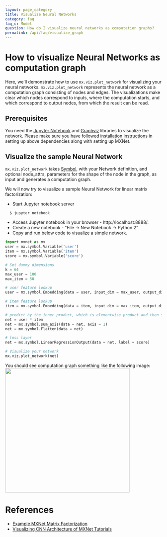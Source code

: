 ```yaml
---
layout: page_category
title: Visualize Neural Networks
category: faq
faq_c: Model
question: How do I visualize neural networks as computation graphs?
permalink: /api/faq/visualize_graph
---
```

<!--- Licensed to the Apache Software Foundation (ASF) under one -->
<!--- or more contributor license agreements.  See the NOTICE file -->
<!--- distributed with this work for additional information -->
<!--- regarding copyright ownership.  The ASF licenses this file -->
<!--- to you under the Apache License, Version 2.0 (the -->
<!--- "License"); you may not use this file except in compliance -->
<!--- with the License.  You may obtain a copy of the License at -->

<!---   http://www.apache.org/licenses/LICENSE-2.0 -->

<!--- Unless required by applicable law or agreed to in writing, -->
<!--- software distributed under the License is distributed on an -->
<!--- "AS IS" BASIS, WITHOUT WARRANTIES OR CONDITIONS OF ANY -->
<!--- KIND, either express or implied.  See the License for the -->
<!--- specific language governing permissions and limitations -->
<!--- under the License. -->
# How to visualize Neural Networks as computation graph

Here, we'll demonstrate how to use ```mx.viz.plot_network```
for visualizing your neural networks. ```mx.viz.plot_network```
represents the neural network as a computation graph consisting of nodes and edges.
The visualizations make clear which nodes correspond to inputs,
where the computation starts,
and which correspond to output nodes,
from which the result can be read.

## Prerequisites
You need the [Jupyter Notebook](http://jupyter.readthedocs.io/en/latest/)
and [Graphviz](https://www.graphviz.org/) libraries to visualize the network.
Please make sure you have followed [installation instructions]({{'get_started'|relative_url}})
in setting up above dependencies along with setting up MXNet.

## Visualize the sample Neural Network

```mx.viz.plot_network``` takes [Symbol]({{'/api/python/docs/api/symbol/index'|relative}}), with your Network definition, and optional node_attrs, parameters for the shape of the node in the graph,  as input and generates a computation graph.

We will now try to visualize a sample Neural Network for linear matrix factorization:
- Start Jupyter notebook server
```bash
  $ jupyter notebook
```
- Access Jupyter notebook in your browser - http://localhost:8888/.
- Create a new notebook - "File -> New Notebook -> Python 2"
- Copy and run below code to visualize a simple network.

```python
import mxnet as mx
user = mx.symbol.Variable('user')
item = mx.symbol.Variable('item')
score = mx.symbol.Variable('score')

# Set dummy dimensions
k = 64
max_user = 100
max_item = 50

# user feature lookup
user = mx.symbol.Embedding(data = user, input_dim = max_user, output_dim = k)

# item feature lookup
item = mx.symbol.Embedding(data = item, input_dim = max_item, output_dim = k)

# predict by the inner product, which is elementwise product and then sum
net = user * item
net = mx.symbol.sum_axis(data = net, axis = 1)
net = mx.symbol.Flatten(data = net)

# loss layer
net = mx.symbol.LinearRegressionOutput(data = net, label = score)

# Visualize your network
mx.viz.plot_network(net)
```
You should see computation graph something like the following image:
<img src=https://raw.githubusercontent.com/dmlc/web-data/master/mxnet/image/SampleNetworkVisualization.png
width=400/>

# References
* [Example MXNet Matrix Factorization](https://github.com/apache/incubator-mxnet/blob/v1.x/example/recommenders/demo1-MF.ipynb)
* [Visualizing CNN Architecture of MXNet Tutorials](http://josephpcohen.com/w/visualizing-cnn-architectures-side-by-side-with-mxnet/)
